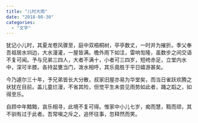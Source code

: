 ```yaml
---
title: "儿时大雨"
date: "2018-08-30"
categories: 
  - "文字"
---
```


犹记小儿时，其夏龙卷风骤至，庭中双梧桐树，亭亭数丈，一时并为摧折。季父奉吾祖居水圳边，大水漫灌，一屋皆满。檐外雨下如注，雷响訇隆，虽数步之间交语不复可闻。予与兄弟三四人，大者不满十，小者可三四岁，短绔赤足，立堂内水中，深可半膝。各持盆甕当门，泼水相呼，其乐竟胜于平日嬉游甚矣。

今乃遽尔三十年，予兄弟皆长大分散，叔家旧屋亦易为华堂矣，而当日雀跃欢腾之状犹在目前。盖儿童烂漫，不省其险，但觉平生未尝见雨势如此者，踊之蹈之，如得至乐。

自顾中年黯黯，哀乐相寻，此境不复可得。惟家中小儿七岁，痴而慧，黠而顽，其不驯有过于此者。吾常嗔之斥之，追怀往事，忽释然而笑。
